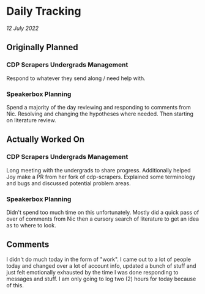 # Daily Tracking
_12 July 2022_

## Originally Planned

### CDP Scrapers Undergrads Management
Respond to whatever they send along / need help with.

### Speakerbox Planning
Spend a majority of the day reviewing and responding to comments from Nic.
Resolving and changing the hypotheses where needed. Then starting on literature
review.

## Actually Worked On

### CDP Scrapers Undergrads Management
Long meeting with the undergrads to share progress.
Additionally helped Joy make a PR from her fork of cdp-scrapers.
Explained some terminology and bugs and discussed potential problem areas.

### Speakerbox Planning
Didn't spend too much time on this unfortunately. Mostly did a quick pass of
over of comments from Nic then a cursory search of literature to get an idea as
to where to look.

## Comments

I didn't do much today in the form of "work". I came out to a lot of people today
and changed over a lot of account info, updated a bunch of stuff and just felt
emotionally exhausted by the time I was done responding to messages and stuff.
I am only going to log two (2) hours for today because of this.
